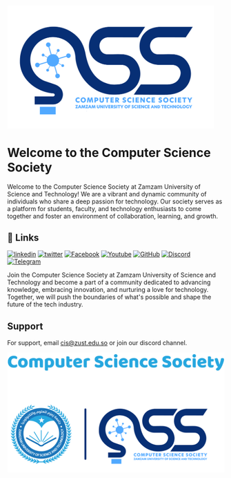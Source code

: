 
<img align='center' src="https://github.com/zust-computer-science-society/cis-resources/blob/main/CSS LOgo-01.png" width="480">


# Welcome to the Computer Science Society

Welcome to the Computer Science Society at Zamzam University of Science and Technology! We are a vibrant and dynamic community of individuals who share a deep passion for technology. Our society serves as a platform for students, faculty, and technology enthusiasts to come together and foster an environment of collaboration, learning, and growth.

## 🔗 Links
[![linkedin](https://img.shields.io/badge/linkedin-0A66C2?style=for-the-badge&logo=linkedin&logoColor=white)](https://www.linkedin.com/ciszust) 
[![twitter](https://img.shields.io/badge/twitter-1DA1F2?style=for-the-badge&logo=twitter&logoColor=white)](https://twitter.com/ciszust)
[![Facebook](https://img.shields.io/badge/facebook-3b5998?style=for-the-badge&logo=facebook&logoColor=white)](https://facebook.com/ciszust)
[![Youtube](https://img.shields.io/badge/youtube-FF0000?style=for-the-badge&logo=youtube&logoColor=white)](https://youtube.com/ciszust)
[![GitHub](https://img.shields.io/badge/github-171515?style=for-the-badge&logo=github&logoColor=white)](https://github.com/ciszust)
[![Discord](https://img.shields.io/badge/discord-5865F2?style=for-the-badge&logo=discord&logoColor=white)](https://facebook.com/ciszust)
[![Telegram](https://img.shields.io/badge/telegram-0088cc?style=for-the-badge&logo=telegram&logoColor=white)](https://facebook.com/ciszust)


Join the Computer Science Society at Zamzam University of Science and Technology and become a part of a community dedicated to advancing knowledge, embracing innovation, and nurturing a love for technology. Together, we will push the boundaries of what's possible and shape the future of the tech industry.

## Support

For support, email cis@zust.edu.so or join our discord channel.

![Logo](https://github.com/zust-computer-science-society/cis-resources/blob/main/sawir.png)
